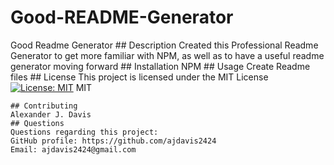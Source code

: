 # Good-README-Generator
 Good Readme Generator
    ## Description
    Created this Professional Readme Generator to get more familiar with NPM, as well as to have a useful readme generator moving forward
    ## Installation
    NPM
    ## Usage
    Create Readme files
    ## License
    This project is licensed under the MIT License
    [![License: MIT](https://img.shields.io/badge/License-MIT-yellow.svg)](https://opensource.org/licenses/MIT)
    MIT
    
    ## Contributing
    Alexander J. Davis
    ## Questions
    Questions regarding this project:
    GitHub profile: https://github.com/ajdavis2424
    Email: ajdavis2424@gmail.com
